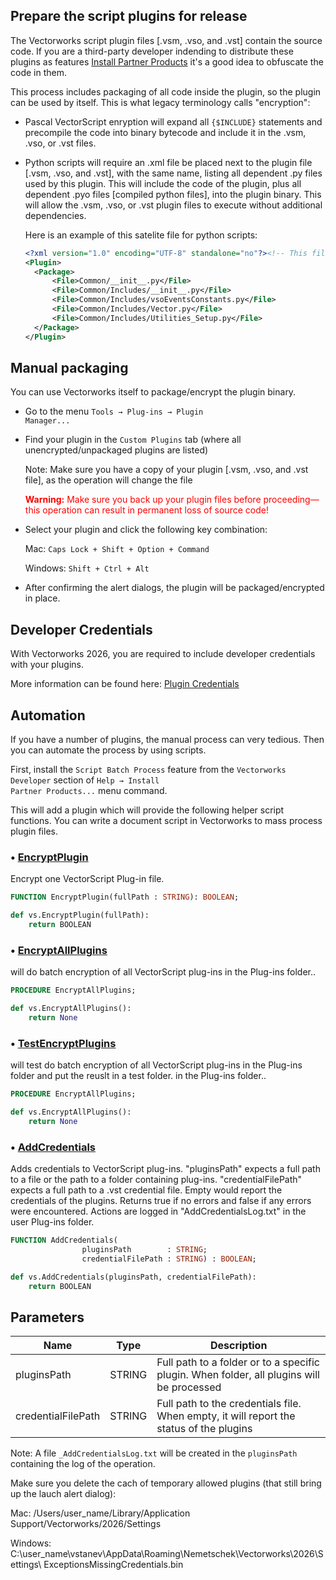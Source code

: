 ## Prepare the script plugins for release

The Vectorworks script plugin files \[.vsm, .vso, and .vst] contain the source code. If you are a third-party developer indending to distribute these plugins as features [Install Partner Products](../README.md) it's a good idea to obfuscate the code in them.

This process includes packaging of all code inside the plugin, so the plugin can be used by itself. This is what legacy terminology calls "encryption":

* Pascal VectorScript enryption will expand all <code>{$INCLUDE}</code> statements and precompile the code into binary bytecode and include it in the .vsm, .vso, or .vst files.

* Python scripts will require an .xml file be placed next to the plugin file \[.vsm, .vso, and .vst], with the same name, listing all dependent .py files used by this plugin. This will include the code of the plugin, plus all dependent .pyo files \[compiled python files], into the plugin binary. This will allow the .vsm, .vso, or .vst plugin files to execute without additional dependencies.

  Here is an example of this satelite file for python scripts:
  ```xml
  <?xml version="1.0" encoding="UTF-8" standalone="no"?><!-- This file defines how the corresponding script plug-in should be packaged-->
  <Plugin>
  	<Package>
  		<File>Common/__init__.py</File>
  		<File>Common/Includes/__init__.py</File>
  		<File>Common/Includes/vsoEventsConstants.py</File>
  		<File>Common/Includes/Vector.py</File>
  		<File>Common/Includes/Utilities_Setup.py</File>
  	</Package>
  </Plugin>
  ```

## Manual packaging

You can use Vectorworks itself to package/encrypt the plugin binary.

* Go to the menu <code>Tools → Plug-ins → Plugin Manager...</code>

* Find your plugin in the <code>Custom Plugins</code> tab (where all unencrypted/unpackaged plugins are listed)

  Note: Make sure you have a copy of your plugin \[.vsm, .vso, and .vst file], as the operation will change the file

	<span style="color:red">**Warning:** Make sure you back up your plugin files before proceeding—this operation can result in permanent loss of source code!</span>

* Select your plugin and click the following key combination:

  Mac: <code>Caps Lock + Shift + Option + Command</code>

  Windows: <code>Shift + Ctrl + Alt</code>

* After confirming the alert dialogs, the plugin will be packaged/encrypted in place.

## Developer Credentials

With Vectorworks 2026, you are required to include developer credentials with your plugins. 

More information can be found here: [Plugin Credentials](../../Tasks/Info/PluginCredentials.md)

## Automation

If you have a number of plugins, the manual process can very tedious. Then you can automate the process by using scripts.

First, install the <code>Script Batch Process</code> feature from the <code>Vectorworks Developer</code> section of <code>Help → Install Partner Products...</code> menu command.

This will add a plugin which will provide the following helper script functions. You can write a document script in Vectorworks to mass process plugin files.

### • [EncryptPlugin](../../../Function%20Reference/Functions/EncryptPlugin.md)
  Encrypt one VectorScript Plug-in file.

```pascal
FUNCTION EncryptPlugin(fullPath : STRING): BOOLEAN;
```

```python
def vs.EncryptPlugin(fullPath):
    return BOOLEAN
```


### • [EncryptAllPlugins](../../../Function%20Reference/Functions/EncryptAllPlugins.md)
  will do batch encryption of all VectorScript plug-ins in the Plug-ins folder..

```pascal
PROCEDURE EncryptAllPlugins;
```

```python
def vs.EncryptAllPlugins():
    return None
```


### • [TestEncryptPlugins](../../../Function%20Reference/Functions/TestEncryptPlugins.md)
  will test do batch encryption of all VectorScript plug-ins in the Plug-ins folder and put the reuslt in a test folder. in the Plug-ins folder..

```pascal
PROCEDURE EncryptAllPlugins;
```

```python
def vs.EncryptAllPlugins():
    return None
```


### • [AddCredentials](../../../Function%20Reference/Functions/AddCredentials.md)
  Adds credentials to VectorScript plug-ins. "pluginsPath" expects a full path to a file or the path to a folder containing plug-ins. "credentialFilePath" expects a full path to a .vst credential file. Empty would report the credentials of the plugins. Returns true if no errors and false if any errors were encountered. Actions are logged in "AddCredentialsLog.txt" in the user Plug-ins folder.

```pascal
FUNCTION AddCredentials(
				pluginsPath        : STRING;
				credentialFilePath : STRING) : BOOLEAN;
```

```python
def vs.AddCredentials(pluginsPath, credentialFilePath):
    return BOOLEAN
```

## Parameters
|Name|Type|Description|
|---|---|---|
|pluginsPath|STRING|Full path to a folder or to a specific plugin. When folder, all plugins will be processed|
|credentialFilePath|STRING|Full path to the credentials file. When empty, it will report the status of the plugins|

Note: A file <code>_AddCredentialsLog.txt</code> will be created in the <code>pluginsPath</code> containing the log of the operation.

Make sure you delete the cach of temporary allowed plugins (that still bring up the lauch alert dialog): 

Mac: /Users/user_name/Library/Application Support/Vectorworks/2026/Settings

Windows: C:\user_name\vstanev\AppData\Roaming\Nemetschek\Vectorworks\2026\Settings\ ExceptionsMissingCredentials.bin
